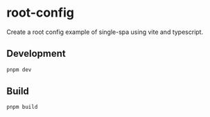 # root-config

Create a root config example of single-spa using vite and typescript.

## Development

```sh
pnpm dev
```

## Build

```sh
pnpm build
```
